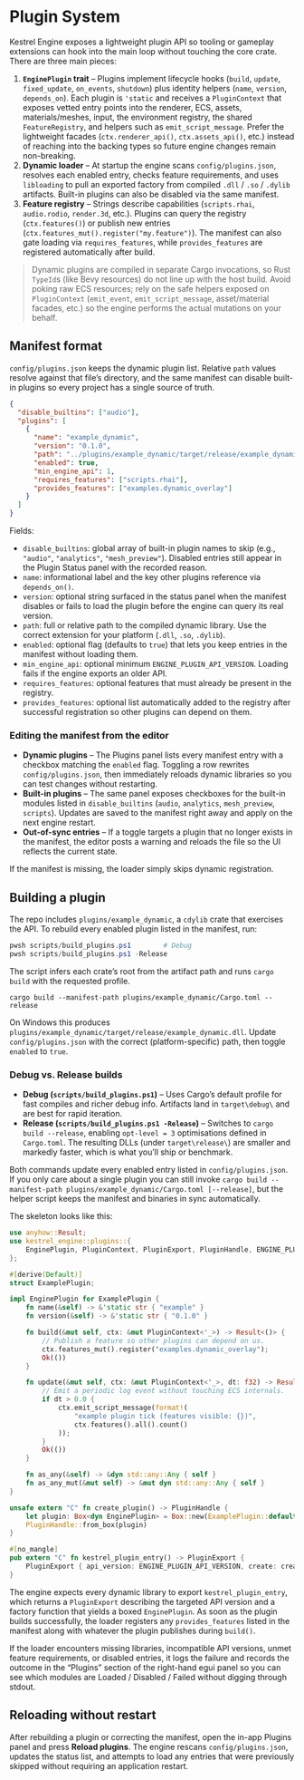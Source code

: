 # Plugin System

Kestrel Engine exposes a lightweight plugin API so tooling or gameplay extensions can hook into the main loop without touching the core crate. There are three main pieces:

1. **`EnginePlugin` trait** – Plugins implement lifecycle hooks (`build`, `update`, `fixed_update`, `on_events`, `shutdown`) plus identity helpers (`name`, `version`, `depends_on`). Each plugin is `'static` and receives a `PluginContext` that exposes vetted entry points into the renderer, ECS, assets, materials/meshes, input, the environment registry, the shared `FeatureRegistry`, and helpers such as `emit_script_message`. Prefer the lightweight facades (`ctx.renderer_api()`, `ctx.assets_api()`, etc.) instead of reaching into the backing types so future engine changes remain non-breaking.
2. **Dynamic loader** – At startup the engine scans `config/plugins.json`, resolves each enabled entry, checks feature requirements, and uses `libloading` to pull an exported factory from compiled `.dll` / `.so` / `.dylib` artifacts. Built-in plugins can also be disabled via the same manifest.
3. **Feature registry** – Strings describe capabilities (`scripts.rhai`, `audio.rodio`, `render.3d`, etc.). Plugins can query the registry (`ctx.features()`) or publish new entries (`ctx.features_mut().register("my.feature")`). The manifest can also gate loading via `requires_features`, while `provides_features` are registered automatically after build.

> Dynamic plugins are compiled in separate Cargo invocations, so Rust `TypeId`s (like Bevy resources) do not line up with the host build. Avoid poking raw ECS resources; rely on the safe helpers exposed on `PluginContext` (`emit_event`, `emit_script_message`, asset/material facades, etc.) so the engine performs the actual mutations on your behalf.

## Manifest format

`config/plugins.json` keeps the dynamic plugin list. Relative `path` values resolve against that file’s directory, and the same manifest can disable built-in plugins so every project has a single source of truth.

```json
{
  "disable_builtins": ["audio"],
  "plugins": [
    {
      "name": "example_dynamic",
      "version": "0.1.0",
      "path": "../plugins/example_dynamic/target/release/example_dynamic.dll",
      "enabled": true,
      "min_engine_api": 1,
      "requires_features": ["scripts.rhai"],
      "provides_features": ["examples.dynamic_overlay"]
    }
  ]
}
```

Fields:

- `disable_builtins`: global array of built-in plugin names to skip (e.g., `"audio"`, `"analytics"`, `"mesh_preview"`). Disabled entries still appear in the Plugin Status panel with the recorded reason.
- `name`: informational label and the key other plugins reference via `depends_on()`.
- `version`: optional string surfaced in the status panel when the manifest disables or fails to load the plugin before the engine can query its real version.
- `path`: full or relative path to the compiled dynamic library. Use the correct extension for your platform (`.dll`, `.so`, `.dylib`).
- `enabled`: optional flag (defaults to `true`) that lets you keep entries in the manifest without loading them.
- `min_engine_api`: optional minimum `ENGINE_PLUGIN_API_VERSION`. Loading fails if the engine exports an older API.
- `requires_features`: optional features that must already be present in the registry.
- `provides_features`: optional list automatically added to the registry after successful registration so other plugins can depend on them.

### Editing the manifest from the editor

- **Dynamic plugins** – The Plugins panel lists every manifest entry with a checkbox matching the `enabled` flag. Toggling a row rewrites `config/plugins.json`, then immediately reloads dynamic libraries so you can test changes without restarting.
- **Built-in plugins** – The same panel exposes checkboxes for the built-in modules listed in `disable_builtins` (`audio`, `analytics`, `mesh_preview`, `scripts`). Updates are saved to the manifest right away and apply on the next engine restart.
- **Out-of-sync entries** – If a toggle targets a plugin that no longer exists in the manifest, the editor posts a warning and reloads the file so the UI reflects the current state.

If the manifest is missing, the loader simply skips dynamic registration.

## Building a plugin

The repo includes `plugins/example_dynamic`, a `cdylib` crate that exercises the API. To rebuild every enabled plugin listed in the manifest, run:

```powershell
pwsh scripts/build_plugins.ps1        # Debug
pwsh scripts/build_plugins.ps1 -Release
```

The script infers each crate’s root from the artifact path and runs `cargo build` with the requested profile.

```shell
cargo build --manifest-path plugins/example_dynamic/Cargo.toml --release
```

On Windows this produces `plugins/example_dynamic/target/release/example_dynamic.dll`. Update `config/plugins.json` with the correct (platform-specific) path, then toggle `enabled` to `true`.

### Debug vs. Release builds

- **Debug (`scripts/build_plugins.ps1`)** – Uses Cargo’s default profile for fast compiles and richer debug info. Artifacts land in `target\debug\` and are best for rapid iteration.
- **Release (`scripts/build_plugins.ps1 -Release`)** – Switches to `cargo build --release`, enabling `opt-level = 3` optimisations defined in `Cargo.toml`. The resulting DLLs (under `target\release\`) are smaller and markedly faster, which is what you’ll ship or benchmark.

Both commands update every enabled entry listed in `config/plugins.json`. If you only care about a single plugin you can still invoke `cargo build --manifest-path plugins/example_dynamic/Cargo.toml [--release]`, but the helper script keeps the manifest and binaries in sync automatically.

The skeleton looks like this:

```rust
use anyhow::Result;
use kestrel_engine::plugins::{
    EnginePlugin, PluginContext, PluginExport, PluginHandle, ENGINE_PLUGIN_API_VERSION,
};

#[derive(Default)]
struct ExamplePlugin;

impl EnginePlugin for ExamplePlugin {
    fn name(&self) -> &'static str { "example" }
    fn version(&self) -> &'static str { "0.1.0" }

    fn build(&mut self, ctx: &mut PluginContext<'_>) -> Result<()> {
        // Publish a feature so other plugins can depend on us.
        ctx.features_mut().register("examples.dynamic_overlay");
        Ok(())
    }

    fn update(&mut self, ctx: &mut PluginContext<'_>, dt: f32) -> Result<()> {
        // Emit a periodic log event without touching ECS internals.
        if dt > 0.0 {
            ctx.emit_script_message(format!(
                "example plugin tick (features visible: {})",
                ctx.features().all().count()
            ));
        }
        Ok(())
    }

    fn as_any(&self) -> &dyn std::any::Any { self }
    fn as_any_mut(&mut self) -> &mut dyn std::any::Any { self }
}

unsafe extern "C" fn create_plugin() -> PluginHandle {
    let plugin: Box<dyn EnginePlugin> = Box::new(ExamplePlugin::default());
    PluginHandle::from_box(plugin)
}

#[no_mangle]
pub extern "C" fn kestrel_plugin_entry() -> PluginExport {
    PluginExport { api_version: ENGINE_PLUGIN_API_VERSION, create: create_plugin }
}
```

The engine expects every dynamic library to export `kestrel_plugin_entry`, which returns a `PluginExport` describing the targeted API version and a factory function that yields a boxed `EnginePlugin`. As soon as the plugin builds successfully, the loader registers any `provides_features` listed in the manifest along with whatever the plugin publishes during `build()`.

If the loader encounters missing libraries, incompatible API versions, unmet feature requirements, or disabled entries, it logs the failure and records the outcome in the “Plugins” section of the right-hand egui panel so you can see which modules are Loaded / Disabled / Failed without digging through stdout.

## Reloading without restart

After rebuilding a plugin or correcting the manifest, open the in-app Plugins panel and press **Reload plugins**. The engine rescans `config/plugins.json`, updates the status list, and attempts to load any entries that were previously skipped without requiring an application restart.
